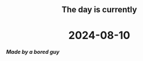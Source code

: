 <h2 align=center>The day is currently</h2>
<h1 align=center><!--TIME BEGIN-->2024-08-10<!--TIME END--></h1>
<h5>Made by a bored guy</h5>
